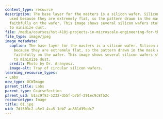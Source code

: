 ```yaml
---
content_type: resource
description: The base layer for the masters is a silicon wafer. Silicon wafers are
  used because they are extremely flat, so the pattern drawn in the mask will be replicated
  faithfully on the wafer. This image shows several silicon wafers stored vertically
  to minimize dust.
file: /media/courses/hst-410j-projects-in-microscale-engineering-for-the-life-sciences-spring-2007/7df503c2a5e14ca51eb7ac881d39ddc7_01.jpg
file_type: image/jpeg
image_metadata:
  caption: The base layer for the masters is a silicon wafer. Silicon wafers are used
    because they are extremely flat, so the pattern drawn in the mask will be replicated
    faithfully on the wafer. This image shows several silicon wafers stored vertically
    to minimize dust.
  credit: Photo by Dr. Aranyosi.
  image-alt: Tray of circular silicon wafers.
learning_resource_types:
- Labs
ocw_type: OCWImage
parent_title: Labs
parent_type: CourseSection
parent_uid: b1ac9f83-5232-d55f-b7bf-291ec9c8fb2c
resourcetype: Image
title: 01.jpg
uid: 7df503c2-a5e1-4ca5-1eb7-ac881d39ddc7
---
```

